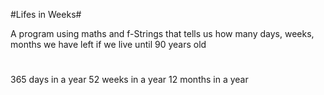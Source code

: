 #Lifes in Weeks#
 
A program using maths and f-Strings that tells us 
how many days, weeks, months we have left if we live until 90 years old
#
365 days in a year
52 weeks in a year 
12 months in a year
#